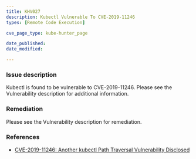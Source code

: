 ```yaml
---
title: KHV027
description: Kubectl Vulnerable To CVE-2019-11246
types: [Remote Code Execution]

cve_page_type: kube-hunter_page

date_published: 
date_modified: 

---
```




### Issue description

Kubectl is found to be vulnerable to CVE-2019-11246. Please see the Vulnerability description for additional information.

### Remediation

Please see the Vulnerability description for remediation.

### References

- [CVE-2019-11246: Another kubectl Path Traversal Vulnerability Disclosed](https://blog.cvedb.github.io/kubernetes-security-kubectl-cve-2019-11246)